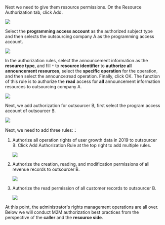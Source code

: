 <IntegrationDetailCard title="Authorize Resources To Programmatic Access Accounts">

Next we need to give them resource permissions. On the Resource Authorization tab, click Add.

![](~@imagesZhCn/guides/authorization/m2m-acl-1.png)

Select the **programming access account** as the authorized subject type and then selects the outsourcing company A as the programming access account.

![](~@imagesZhCn/guides/authorization/m2m-acl-2.png)

In the authorization rules, select the announcement information as the **resource type**, and fill `*` to **resource identifier** to **authorize all announcement resources**, select the **specific operation** for the operation, and then select the announce:read operation. Finally, click OK. The function of this rule is to authorize the **read** access for **all** announcement information resources to outsourcing company A.

![](~@imagesZhCn/guides/authorization/m2m-acl-3.png)

Next, we add authorization for outsourcer B, first select the program access account of outsourcer B.

![](~@imagesZhCn/guides/authorization/m2m-acl-4.png)

Next, we need to add three rules:：

1. Authorize all operation rights of user growth data in 2019 to outsourcer B. Click Add Authorization Rule at the top right to add multiple rules.

   ![](~@imagesZhCn/guides/authorization/m2m-acl-5.png)

2. Authorize the creation, reading, and modification permissions of all revenue records to outsourcer B.

   ![](~@imagesZhCn/guides/authorization/m2m-acl-6.png)

3. Authorize the read permission of all customer records to outsourcer B.

   ![](~@imagesZhCn/guides/authorization/m2m-acl-7.png)

At this point, the administrator's rights management operations are all over. Below we will conduct M2M authorization best practices from the perspective of the **caller** and the **resource side**.

</IntegrationDetailCard>
